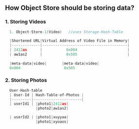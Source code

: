 ## How Object Store should be storing data?
### 1. Storing Videos
```c
  1. Object-Store-1(Video)   //uses Storage-Hash-Table
  
  |Shortened URL|Virtual Address of Video File in Memory|
  |-------------|---------------------------------------|
  | 2412as      |           0x004                       |
  | aw1as2      |           0x505                       |       
  
  |meta-data|video|       |meta-data|video|
  0x004                    0x505
```
### 2. Storing Photos
```c
  User-Hash-table
  | User-Id | Hash-Table-of-Photos |
  |---------|----------------------|
  | userId1 | |photo1|2412as| 
              |photo2|aw1as2|

  | userId2 | |photo1|xuyyaa| 
              |photo1|xyoaos|
```

